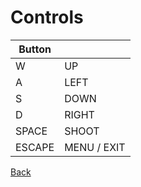 # Controls

| Button |             |
| ------ | ----------- |
| W      | UP          |
| A      | LEFT        |
| S      | DOWN        |
| D      | RIGHT       |
| SPACE  | SHOOT       |
| ESCAPE | MENU / EXIT |

[Back](../../README.md)
